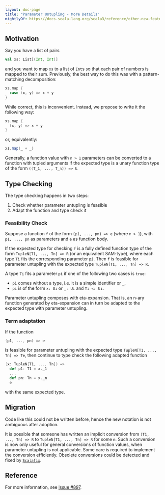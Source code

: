 ```yaml
---
layout: doc-page
title: "Parameter Untupling - More Details"
nightlyOf: https://docs.scala-lang.org/scala3/reference/other-new-features/parameter-untupling-spec.html
---
```


## Motivation

Say you have a list of pairs

```scala
val xs: List[(Int, Int)]
```

and you want to map `xs` to a list of `Int`s so that each pair of numbers is mapped to their sum.
Previously, the best way to do this was with a pattern-matching decomposition:

```scala
xs.map {
  case (x, y) => x + y
}
```
While correct, this is inconvenient. Instead, we propose to write it the following way:

```scala
xs.map {
  (x, y) => x + y
}
```

or, equivalently:

```scala
xs.map(_ + _)
```

Generally, a function value with `n > 1` parameters can be converted to a function with tupled arguments if the expected type is a unary function type of the form `((T_1, ..., T_n)) => U`.

## Type Checking

The type checking happens in two steps:

1. Check whether parameter untupling is feasible
2. Adapt the function and type check it

### Feasibility Check

Suppose a function `f` of the form `(p1, ..., pn) => e` (where `n > 1`), with `p1, ..., pn` as parameters and `e` as function body.

If the expected type for checking `f` is a fully defined function type of the form `TupleN[T1, ..., Tn] => R` (or an equivalent SAM-type), where each type `Ti` fits the corresponding parameter `pi`. Then `f` is feasible for parameter untupling with the expected type `TupleN[T1, ..., Tn] => R`.

A type `Ti` fits a parameter `pi` if one of the following two cases is `true`:

* `pi` comes without a type, i.e. it is a simple identifier or `_`.
* `pi` is of the form `x: Ui` or `_: Ui` and `Ti <: Ui`.

Parameter untupling composes with eta-expansion. That is, an n-ary function generated by eta-expansion can in turn be adapted to the expected type with parameter untupling.

### Term adaptation

If the function

```scala
(p1, ..., pn) => e
```

is feasible for parameter untupling with the expected type `TupleN[T1, ..., Tn] => Te`, then continue to type check the following adapted function

```scala
(x: TupleN[T1, ..., Tn]) =>
  def p1: T1 = x._1
  ...
  def pn: Tn = x._n
  e
```

with the same expected type.
## Migration

Code like this could not be written before, hence the new notation is not ambiguous after adoption.

It is possible that someone has written an implicit conversion from `(T1, ..., Tn) => R` to `TupleN[T1, ..., Tn] => R` for some `n`.
Such a conversion is now only useful for general conversions of function values, when parameter untupling is not applicable.
Some care is required to implement the conversion efficiently.
Obsolete conversions could be detected and fixed by [`Scalafix`](https://scalacenter.github.io/scalafix/).

## Reference

For more information, see [Issue #897](https://github.com/lampepfl/dotty/issues/897).
